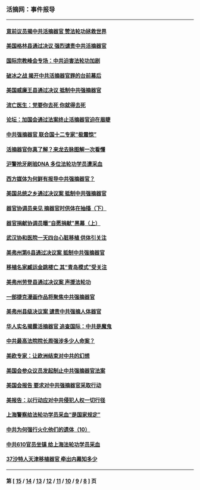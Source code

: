 ### 活摘网：事件报导
---
#### [意前议员揭中共活摘器官 赞法轮功拯救世界](../../pages/nf5877/n13203445.md?09130430) 
#### [美国格林县通过决议 强烈谴责中共活摘器官](../../pages/nf5877/n13119367.md?09130430) 
#### [国际宗教峰会专场：中共迫害法轮功加剧](../../pages/nf5877/n13088279.md?09130430) 
#### [破冰之战 揭开中共活摘器官罪的台前幕后](../../pages/nf5877/n13082457.md?09130430) 
#### [美国威廉王县通过决议 抵制中共强摘器官](../../pages/nf5877/n13056521.md?09130430) 
#### [流亡医生：党要你去死 你就得去死](../../pages/nf5877/n13052835.md?09130430) 
#### [论坛：加国会通过法案终止活摘器官迫在眉睫](../../pages/nf5877/n13029839.md?09130430) 
#### [中共强摘器官 联合国十二专家“极震惊”](../../pages/nf5877/n13024313.md?09130430) 
#### [活摘器官你真了解？来龙去脉图解一次看懂](../../pages/nf5877/n13013820.md?09130430) 
#### [沪警抢牙刷验DNA 多位法轮功学员遭采血](../../pages/nf5877/n12969218.md?09130430) 
#### [西方媒体为何鲜有报导中共强摘器官？](../../pages/nf5877/n12932034.md?09130430) 
#### [美国总统之乡通过决议案 抵制中共强摘器官](../../pages/nf5877/n12908242.md?09130430) 
#### [器官协调员亲见 摘器官时供体在抽搐（下）](../../pages/nf5877/n12898622.md?09130430) 
#### [器官捐献协调员曝“自愿捐献”黑幕（上）](../../pages/nf5877/n12878830.md?09130430) 
#### [武汉协和医院一天四台心脏移植 供体引关注](../../pages/nf5877/n12863175.md?09130430) 
#### [美弗州第6县通过决议案 抵制中共强摘器官](../../pages/nf5877/n12805218.md?09130430) 
#### [移植名家臧运金跳楼亡 其“青岛模式”受关注](../../pages/nf5877/n12803746.md?09130430) 
#### [美弗州劳登县通过决议案 声援法轮功](../../pages/nf5877/n12785715.md?09130430) 
#### [一部捷克漫画作品将聚焦中共强摘器官](../../pages/nf5877/n12785954.md?09130430) 
#### [美弗州县级决议案 谴责中共强摘人体器官](../../pages/nf5877/n12721290.md?09130430) 
#### [华人实名揭露活摘器官 追查国际：中共是魔鬼](../../pages/nf5877/n12691724.md?09130430) 
#### [中共最高法院院长周强涉多少人命案？](../../pages/nf5877/n12678074.md?09130430) 
#### [美欧专家：让欧洲结束对中共的幻想](../../pages/nf5877/n12652921.md?09130430) 
#### [美国会参众议员发起制止中共强摘器官法案](../../pages/nf5877/n12627668.md?09130430) 
#### [美国会报告 要求对中共强摘器官采取行动](../../pages/nf5877/n12448233.md?09130430) 
#### [美报告：以行动应对中共侵犯人权一切行径](../../pages/nf5877/n12443204.md?09130430) 
#### [上海警察给法轮功学员采血“是国家规定”](../../pages/nf5877/n12371027.md?09130430) 
#### [中共为何强行火化他们的遗体（10）](../../pages/nf5877/n12352363.md?09130430) 
#### [中共610官员坐镇 给上海法轮功学员采血](../../pages/nf5877/n12350295.md?09130430) 
#### [37沙特人天津移植器官 牵出内幕知多少](../../pages/nf5877/n12338586.md?09130430) 

---
#### 第 [ [15](./15.md?09130430) / [14](./14.md?09130430) / [13](./13.md?09130430) / [12](./12.md?09130430) / [11](./11.md?09130430) / [10](./10.md?09130430) / [9](./9.md?09130430) / [8](./8.md?09130430) ] 页
